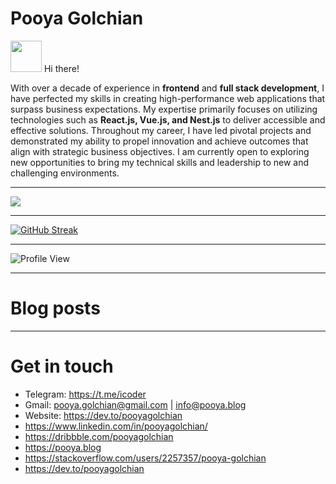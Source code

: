 # Pooya Golchian

<img src="https://user-images.githubusercontent.com/74038190/216120974-24a76b31-7f39-41f1-a38f-b3c1377cc612.png" width="50" height="50" />
Hi there!

With over a decade of experience in **frontend** and **full stack development**, I have perfected my skills in creating high-performance web applications that surpass business expectations. My expertise primarily focuses on utilizing technologies such as **React.js, Vue.js, and Nest.js** to deliver accessible and effective solutions. Throughout my career, I have led pivotal projects and demonstrated my ability to propel innovation and achieve outcomes that align with strategic business objectives. I am currently open to exploring new opportunities to bring my technical skills and leadership to new and challenging environments.

---

<picture>
  <source
    srcset="https://github-readme-stats.vercel.app/api?username=pooyagolchian&show_icons=true&theme=dark"
    media="(prefers-color-scheme: dark)"
  />
  <source
    srcset="https://github-readme-stats.vercel.app/api?username=pooyagolchian&show_icons=true"
    media="(prefers-color-scheme: light), (prefers-color-scheme: no-preference)"
  />
  <img src="https://github-readme-stats.vercel.app/api?username=pooyagolchian&show_icons=true" />
</picture>

---

[![GitHub Streak](https://streak-stats.demolab.com?user=pooyagolchian&theme=react)](https://git.io/streak-stats)

---

![Profile View](https://hit.yhype.me/github/profile?user_id=8122611)

---

# Blog posts

<!-- BLOG-POST-LIST:START -->

<!-- BLOG-POST-LIST:END -->

---

# Get in touch

- Telegram: <https://t.me/icoder>
- Gmail: <pooya.golchian@gmail.com> | <info@pooya.blog>
- Website: <https://dev.to/pooyagolchian>
- <https://www.linkedin.com/in/pooyagolchian/>
- <https://dribbble.com/pooyagolchian>
- <https://pooya.blog>
- <https://stackoverflow.com/users/2257357/pooya-golchian>
- <https://dev.to/pooyagolchian>
